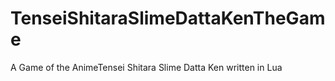 # TenseiShitaraSlimeDattaKenTheGame
A Game of the AnimeTensei Shitara Slime Datta Ken written in Lua
